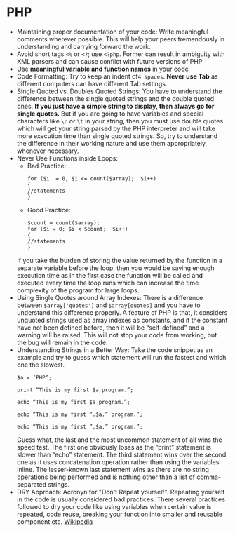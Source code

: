 # PHP
* Maintaining proper documentation of your code: Write meaningful comments wherever possible. This will help your peers tremendously in understanding and carrying forward the work.
* Avoid short tags `<%` or `<?`; use `<?php`. Former can result in ambiguity with XML parsers and can cause conflict with future versions of PHP
* Use **meaningful variable and function names** in your code
* Code Formatting: Try to keep an indent of`4 spaces`. **Never use Tab** as different computers can have different Tab settings.
* Single Quoted vs. Doubles Quoted Strings:
You have to understand the difference between the single quoted strings and the double quoted ones. **If you just have a simple string to display, then always go for single quotes.**
But if you are going to have variables and special characters like `\n` or `\t` in your string, then you must use double quotes which will get your string parsed by the PHP interpreter and will take more execution time than single quoted strings.
So, try to understand the difference in their working nature and use them appropriately, whenever necessary.
* Never Use Functions inside Loops:
  * Bad Practice:
    ```
    for ($i  = 0, $i <= count($array);  $i++)
    {
    //statements
    }
    ```
  * Good Practice:
    ```
    $count = count($array);
    for ($i = 0; $i < $count;  $i++)
    {
    //statements
    }
    ```
  If you take the burden of storing the value returned by the function in a separate variable before the loop, then you would be saving enough execution time as in the first case the function will be called and executed every time the loop runs which can increase the time complexity of the program for large loops.
* Using Single Quotes around Array Indexes:
There is a difference between `$array['quotes']` and `$array[quotes]` and you have to understand this difference properly.
A feature of PHP is that, it considers unquoted strings used as array indexes as constants, and if the constant have not been defined before, then it will be “self-defined” and a warning will be raised. This will not stop your code from working, but the bug will remain in the code.
* Understanding Strings in a Better Way:
Take the code snippet as an example and try to guess which statement will run the fastest and which one the slowest.
  ```
  $a = ‘PHP’;

  print “This is my first $a program.”;

  echo “This is my first $a program.”;

  echo “This is my first “.$a.” program.”;

  echo “This is my first ”,$a,” program.”;
  ```
  Guess what, the last and the most uncommon statement of all wins the speed test. The first one obviously loses as the “print” statement is slower than “echo” statement.  The third statement wins over the second one as it uses concatenation operation rather than using the variables inline. The lesser-known last statement wins as there are no string operations being performed and is nothing other than a list of comma-separated strings.
* DRY Approach: Acronyn for "Don't Repeat yourself". Repeating yourself in the code is usually considered bad practices. There several practices followed to dry your code like using variables when certain value is repeated, code reuse, breaking your function into smaller and reusable component etc. [Wikipedia](https://en.wikipedia.org/wiki/Don%27t_repeat_yourself#:~:text=The%20DRY%20principle%20is%20stated,their%20book%20The%20Pragmatic%20Programmer)
